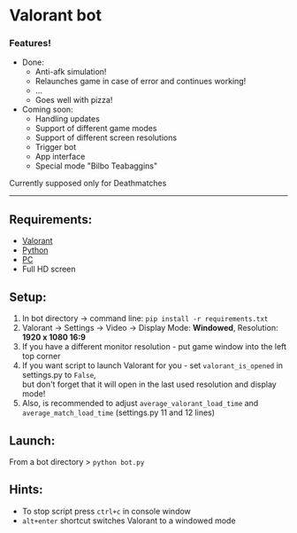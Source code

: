 # Valorant bot

### Features!
- Done:
    - Anti-afk simulation!
    - Relaunches game in case of error and continues working!
    - ...
    - Goes well with pizza!
- Coming soon:
    - Handling updates
    - Support of different game modes
    - Support of different screen resolutions
    - Trigger bot
    - App interface
    - Special mode "Bilbo Teabaggins"


Currently supposed only for Deathmatches

---

## Requirements:
- [Valorant](https://playvalorant.com/en-us/ "https://playvalorant.com/en-us/")
- [Python](https://www.python.org/downloads/ "https://www.python.org/downloads/")
- [PC](https://downloadmoreram.com/ "Go on, do it")
- Full HD screen

## Setup:
1. In bot directory -> command line: `pip install -r requirements.txt`
2. Valorant -> Settings -> Video -> Display Mode: **Windowed**, Resolution: **1920 x 1080 16:9**
3. If you have a different monitor resolution - put game window into the left top corner
4. If you want script to launch Valorant for you - set `valorant_is_opened` in settings.py to `False`,  
but don't forget that it will open in the last used resolution and display mode!
5. Also, is recommended to adjust `average_valorant_load_time` 
and `average_match_load_time` (settings.py 11 and 12 lines)

## Launch:
From a bot directory > `python bot.py`  

## Hints:
- To stop script press `ctrl+c` in console window
- `alt+enter` shortcut switches Valorant to a windowed mode
